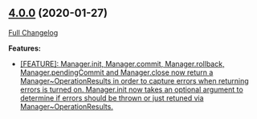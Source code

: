 ## [4.0.0](https://ugate.github.io/sqler/tree/v4.0.0) (2020-01-27)
[Full Changelog](https://ugate.github.io/sqler/compare/v3.0.0...v4.0.0)


__Features:__
* [[FEATURE]: Manager.init, Manager.commit, Manager.rollback, Manager.pendingCommit and Manager.close now return a Manager~OperationResults in order to capture errors when returning errors is turned on. Manager.init now takes an optional argument to determine if errors should be thrown or just retuned via Manager~OperationResults.](https://ugate.github.io/sqler/commit/e2743abcc34e9aa1b5f4cf03495e1c77fc8532a2)